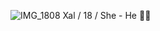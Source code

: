 
![IMG_1808](https://github.com/user-attachments/assets/600918be-4944-49ce-a905-98a494b897c9) Xal / 18 / She - He 🏳️‍⚧️

